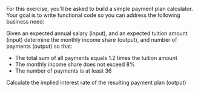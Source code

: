 For this exercise, you'll be asked to build a simple payment plan calculator. Your goal is to write functional code so you can address the following business need:

Given an expected annual salary (input),  and an expected tuition amount (input) determine the monthly income share (output), and number of payments (output) so that:

- The total sum of all payments equals 1.2 times the tuition amount
- The monthly income share does not exceed 8%
- The number of payments is at least 36

Calculate the implied interest rate of the resulting payment plan (output)
